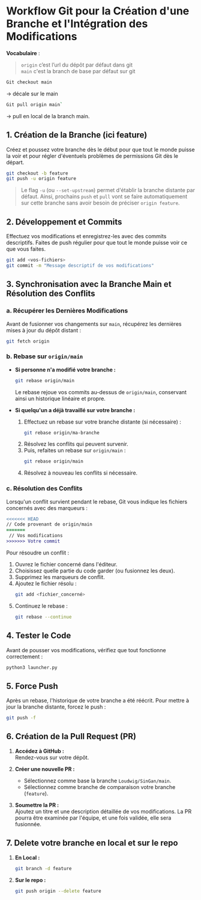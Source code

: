 # Workflow Git pour la Création d'une Branche et l'Intégration des Modifications

**Vocabulaire** : <br>
> `origin` c’est l’url du dépôt par défaut dans git <br>
> `main` c'est la branch de base par défaut sur git

```bash
Git checkout main
````
-> décale sur le main

```bash
Git pull origin main`
```
-> pull en local de la branch main.


## 1. Création de la Branche (ici feature)

Créez et poussez votre branche dès le début pour que tout le monde puisse la voir et pour régler d'éventuels problèmes de permissions Git dès le départ.

```bash
git checkout -b feature
git push -u origin feature
```

> Le flag `-u` (ou `--set-upstream`) permet d'établir la branche distante par défaut. Ainsi, prochains `push` et `pull` vont se faire automatiquement sur cette branche sans avoir besoin de préciser `origin feature`.

## 2. Développement et Commits

Effectuez vos modifications et enregistrez-les avec des commits descriptifs. 
Faites de push régulier pour que tout le monde puisse voir ce que vous faites.

```bash
git add <vos-fichiers>
git commit -m "Message descriptif de vos modifications"
```

## 3. Synchronisation avec la Branche Main et Résolution des Conflits

### a. Récupérer les Dernières Modifications

Avant de fusionner vos changements sur `main`, récupérez les dernières mises à jour du dépôt distant :

```bash
git fetch origin
```

### b. Rebase sur `origin/main`

- **Si personne n'a modifié votre branche :**
  ```bash
  git rebase origin/main
  ```
  Le rebase rejoue vos commits au-dessus de `origin/main`, conservant ainsi un historique linéaire et propre.

- **Si quelqu'un a déjà travaillé sur votre branche :**
  1. Effectuez un rebase sur votre branche distante (si nécessaire) :
     ```bash
     git rebase origin/ma-branche
     ```
  2. Résolvez les conflits qui peuvent survenir.
  3. Puis, refaites un rebase sur `origin/main` :
     ```bash
     git rebase origin/main
     ```
  4. Résolvez à nouveau les conflits si nécessaire.

### c. Résolution des Conflits

Lorsqu'un conflit survient pendant le rebase, Git vous indique les fichiers concernés avec des marqueurs :

```diff
<<<<<<< HEAD
// Code provenant de origin/main
=======
 // Vos modifications
>>>>>>> Votre commit
```

Pour résoudre un conflit :
1. Ouvrez le fichier concerné dans l'éditeur.
2. Choisissez quelle partie du code garder (ou fusionnez les deux).
3. Supprimez les marqueurs de conflit.
4. Ajoutez le fichier résolu :
   ```bash
   git add <fichier_concerné>
   ```
5. Continuez le rebase :
   ```bash
   git rebase --continue
   ```

## 4. Tester le Code

Avant de pousser vos modifications, vérifiez que tout fonctionne correctement :

```bash
python3 launcher.py
```

## 5. Force Push

Après un rebase, l'historique de votre branche a été réécrit. Pour mettre à jour la branche distante, forcez le push :

```bash
git push -f
```

## 6. Création de la Pull Request (PR)

1. **Accédez à GitHub  :**  
   Rendez-vous sur votre dépôt.

2. **Créer une nouvelle PR :**  
   - Sélectionnez comme base la branche `Loudwig/SinGan/main`.
   - Sélectionnez comme branche de comparaison votre branche (`feature`).

3. **Soumettre la PR :**  
   Ajoutez un titre et une description détaillée de vos modifications. La PR pourra être examinée par l'équipe, et une fois validée, elle sera fusionnée.

## 7. Delete votre branche en local et sur le repo

1. **En Local :**
    ```bash
    git branch -d feature         
    ```
2. **Sur le repo :**
    ```bash
    git push origin --delete feature
    ```
